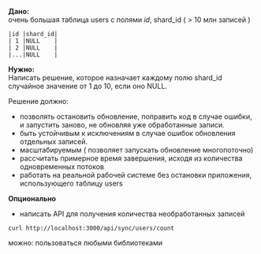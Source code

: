 **Дано:** <br />
очень большая таблица users с полями *id*, shard_id ( > 10 млн записей )
~~~
|id |shard_id|
| 1 |NULL    |
| 2 |NULL    |
|...|NULL    |
~~~

**Нужно:** <br />
Написать решение, которое назначает каждому полю shard_id случайное значение от 1 до 10, если оно  NULL.

Решение должно:
- позволять остановить обновление, поправить код в случае ошибки, и запустить заново, не обновляя уже обработанные записи.
-   быть устойчивым к исключениям в случае ошибок обновления отдельных записей.
-   масштабируемым ( позволяет запускать обновление многопоточно)
-   рассчитать примерное время завершения, исходя из количества одновременных потоков
-   работать на реальной рабочей системе без остановки приложения, использующего таблицу users

**Опционально**<br />
-    написать  API для получения количества необработанных записей
~~~
curl http://localhost:3000/api/sync/users/count
~~~

можно: пользоваться любыми библиотеками
